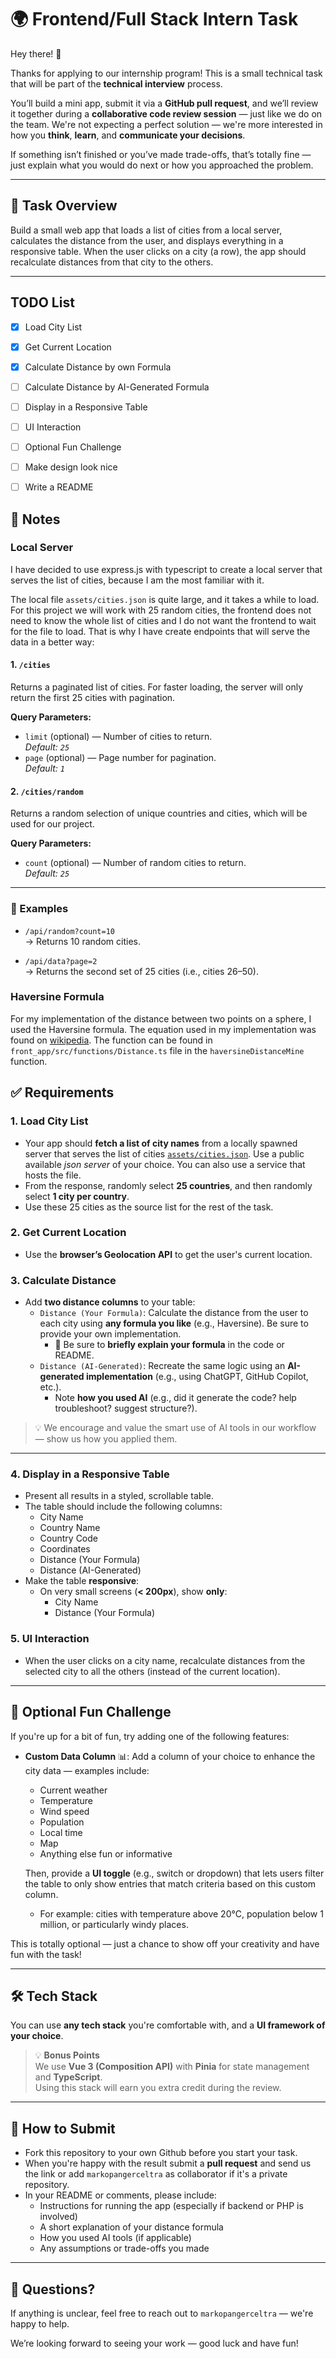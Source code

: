 # 🌍 Frontend/Full Stack Intern Task

Hey there! 👋

Thanks for applying to our internship program! This is a small technical task that will be part of the **technical interview** process.

You’ll build a mini app, submit it via a **GitHub pull request**, and we’ll review it together during a **collaborative code review session** — just like we do on the team. We're not expecting a perfect solution — we're more interested in how you **think**, **learn**, and **communicate your decisions**.

If something isn’t finished or you’ve made trade-offs, that’s totally fine — just explain what you would do next or how you approached the problem.

---

## 🧠 Task Overview

Build a small web app that loads a list of cities from a local server, calculates the distance from the user, and displays everything in a responsive table.
When the user clicks on a city (a row), the app should recalculate distances from that city to the others.

---

## TODO List

- [x] Load City List
- [x] Get Current Location
- [x] Calculate Distance by own Formula
- [ ] Calculate Distance by AI-Generated Formula
- [ ] Display in a Responsive Table
- [ ] UI Interaction
- [ ] Optional Fun Challenge
- [ ] Make design look nice
- [ ] Write a README
  

## 📘 Notes

### Local Server
I have decided to use express.js with typescript to create a local server that serves the list of cities, because I am the most familiar with it. 

The local file `assets/cities.json` is quite large, and it takes a while to load. For this project we will work with 25 random cities, the frontend does not need to know the whole list of cities and I do not want the frontend to wait for the file to load. That is why I have create endpoints that will serve the data in a better way:

#### 1. `/cities`
Returns a paginated list of cities. For faster loading, the server will only return the first 25 cities with pagination.

**Query Parameters:**
- `limit` (optional) — Number of cities to return.  
  _Default: `25`_
- `page` (optional) — Page number for pagination.  
  _Default: `1`_

#### 2. `/cities/random`
Returns a random selection of unique countries and cities, which will be used for our project. 

**Query Parameters:**
- `count` (optional) — Number of random cities to return.  
  _Default: `25`_

---

### 🧪 Examples

- `/api/random?count=10`  
  → Returns 10 random cities.

- `/api/data?page=2`  
  → Returns the second set of 25 cities (i.e., cities 26–50).

### Haversine Formula
For my implementation of the distance between two points on a sphere, I used the Haversine formula. The equation used in my implementation was found on [wikipedia](https://en.wikipedia.org/wiki/Haversine_formula). The function can be found in `front_app/src/functions/Distance.ts` file in the `haversineDistanceMine` function.

## ✅ Requirements

### 1. Load City List
- Your app should **fetch a list of city names** from a locally spawned server that serves the list of cities [`assets/cities.json`](assets/cities.json).
  Use a public available *json server* of your choice. You can also use a service that hosts the file. 
- From the response, randomly select **25 countries**, and then randomly select **1 city per country**.
- Use these 25 cities as the source list for the rest of the task.

### 2. Get Current Location
- Use the **browser’s Geolocation API** to get the user's current location.

### 3. Calculate Distance
- Add **two distance columns** to your table:
  - `Distance (Your Formula)`: Calculate the distance from the user to each city using **any formula you like** (e.g., Haversine). Be sure to provide your own implementation.
    - 📌 Be sure to **briefly explain your formula** in the code or README.
  - `Distance (AI-Generated)`: Recreate the same logic using an **AI-generated implementation** (e.g., using ChatGPT, GitHub Copilot, etc.).
    - Note **how you used AI** (e.g., did it generate the code? help troubleshoot? suggest structure?).

> 💡 We encourage and value the smart use of AI tools in our workflow — show us how you applied them.

---

### 4. Display in a Responsive Table
- Present all results in a styled, scrollable table.
- The table should include the following columns:
  - City Name
  - Country Name
  - Country Code
  - Coordinates
  - Distance (Your Formula)
  - Distance (AI-Generated)
- Make the table **responsive**:
  - On very small screens (**< 200px**), show **only**:
    - City Name
    - Distance (Your Formula)

### 5. UI Interaction
- When the user clicks on a city name, recalculate distances from the selected city to all the others (instead of the current location).

---

## 🎯 Optional Fun Challenge

If you're up for a bit of fun, try adding one of the following features:

- **Custom Data Column** 📊: Add a column of your choice to enhance the city data — examples include:
  - Current weather
  - Temperature
  - Wind speed
  - Population
  - Local time
  - Map
  - Anything else fun or informative

  Then, provide a **UI toggle** (e.g., switch or dropdown) that lets users filter the table to only show entries that match criteria based on this custom column.
  - For example: cities with temperature above 20°C, population below 1 million, or particularly windy places.

This is totally optional — just a chance to show off your creativity and have fun with the task!

---

## 🛠️ Tech Stack

You can use **any tech stack** you're comfortable with, and a **UI framework of your choice**.

> 💡 **Bonus Points**  
> We use **Vue 3 (Composition API)** with **Pinia** for state management and **TypeScript**.  
> Using this stack will earn you extra credit during the review.

---

## 🚀 How to Submit

- Fork this repository to your own Github before you start your task.
- When you're happy with the result submit a **pull request** and send us the link or add `markopangerceltra` as collaborator if it's a private repository.
- In your README or comments, please include:
  - Instructions for running the app (especially if backend or PHP is involved)
  - A short explanation of your distance formula
  - How you used AI tools (if applicable)
  - Any assumptions or trade-offs you made

---

## 💬 Questions?

If anything is unclear, feel free to reach out to `markopangerceltra` — we're happy to help.

We’re looking forward to seeing your work — good luck and have fun!

